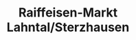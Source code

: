 ---
title: "Raiffeisen-Markt Lahntal/Sterzhausen"
url: /lahntal/raiffeisen-markt-lahntal-sterzhausen/
shop: Dorfladen
---